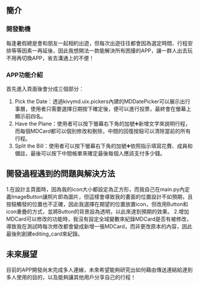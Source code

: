 ## 簡介

### 開發動機

每逢暑假總是會和朋友一起相約出遊，但每次出遊往往都會因為選定時間、行程安排等等因素一再延後，因此我想開法一款能解決所有困擾的APP，讓一群人出去玩不用再切換APP，省去溝通上的不便！

### APP功能介紹

首先進入頁面後會分成三個部分：

1. Pick the Date：透過kivymd.uix.pickers內建的MDDatePicker可以展示出行事曆，使用者只需要選擇日期按下確定後，便可以進行投票，最終會在螢幕上顯示前四名。
2. Have the Plane：使用者可以按下螢幕右下角的加號➕新增文字來說明行程，而每個MDCard都可以個別修改和刪除，中間的回復按鈕可以清除當前的所有行程。
3. Split the Bill：使用者可以按下螢幕右下角的加號➕依照指示填寫花費、成員和備註，最後可以按下中間帳單來確定最後每個人應該支付多少錢。

## 開發過程遇到的問題與解決方法

1.在設計主頁面時，因為我的icon大小都設定為正方形，而我自己在main.py內定義ImageButton讓照片即為圖片，但這樣會導致我的畫面的位置設計不如預期，且按鈕觸發的位置也不正確，因此我選擇在期望的位置放置icon，但改用Button和icon重疊的方式，並將Button的背景設為透明，以此來達到預期的效果。
2.增加MDCard可以修改的功能時，我沒有設定全域變數來紀錄MDCard是否有被修改，導致我在測試時每次修改都會變成新增一張MDCard，而非更改原本的內容，因此最後則創建editing_card來紀錄。

## 未來展望

目前的APP開發尚未完成多人連線，未來希望能夠研究出如何藉由傳送連結給達到多人使用的目的，以及能夠讓其他用戶分享自己的行程！
